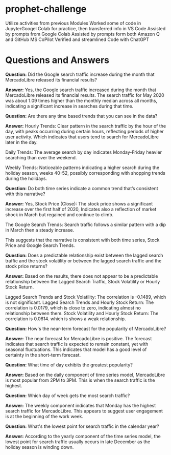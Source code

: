 # prophet-challenge
Utilize activities from previous Modules
Worked some of code in JupyterGoogel Colab for practice, then transferred info in VS Code
Assisted by prompts from Google Colab
Assisted by prompts form both Amazon Q and GitHub MS CoPilot
Verified and streamlined Code with ChatGPT

# Questions and Answers

**Question:** Did the Google search traffic increase during the month that MercadoLibre released its financial results?

**Answer:** Yes, the Google search traffic increased during the month that MercadoLibre released its financial results. The search traffic for May 2020 was about 1.09 times higher than the monthly median across all months, indicating a significant increase in searches during that time. 

**Question:** Are there any time based trends that you can see in the data?

**Answer:** Hourly Trends: Clear pattern in the search traffic by the hour of the day, with peaks occurring during certain hours, reflecting periods of higher user activity. Which indicates that users tend to search for MercadoLibre later in the day.

Daily Trends: The average search by day indicates Monday-Friday heavier searching than over the weekend.

Weekly Trends: Noticeable patterns indicating a higher search during the holiday season, weeks 40-52, possibly corresponding with shopping trends during the holidays. 

**Question:** Do both time series indicate a common trend that’s consistent with this narrative?

**Answer:** Yes, Stock Price (Close): The stock price shows a significant increase over the first half of 2020, Indicates also a reflection of market shock in March but regained and continue to climb. 

The Google Search Trends: Search traffic follows a similar pattern with a dip in March then a steady increase. 

This suggests that the narrative is consistent with both time series, Stock Price and Google Search Trends. 

**Question:** Does a predictable relationship exist between the lagged search traffic and the stock volatility or between the lagged search traffic and the stock price returns?

**Answer:** Based on the results, there does not appear to be a predictable relationship between the Lagged Search Traffic, Stock Volatility or Hourly Stock Return. 

Lagged Search Trends and Stock Volatility: The correlation is -0.1489, which is not significant. 
Lagged Search Trends and Hourly Stock Return: The correlation is 0.0179, which is close to zero, indicating almost no relationship between them.
Stock Volatility and Hourly Stock Return: The correlation is 0.0614. which is shows a weak relationship.

**Question:**  How's the near-term forecast for the popularity of MercadoLibre?

**Answer:** The near forecast for MercadoLibre is positive. The forecast indicates that search traffic is expected to remain constant, yet with seasonal fluctuations. This indicates that model has a good level of certainty in the short-term forecast. 

**Question:** What time of day exhibits the greatest popularity?

**Answer:** Based on the daily component of time series model, MercadoLibre is most popular from 2PM to 3PM. This is when the search traffic is the highest. 

**Question:** Which day of week gets the most search traffic?
   
**Answer:** The weekly component indicates that Monday has the highest search traffic for MercadoLibre. This appears to suggest user engagement is at the beginning of the work week. 

**Question:** What's the lowest point for search traffic in the calendar year?

**Answer:** According to the yearly component of the time series model, the lowest point for search traffic usually occurs in late December as the holiday season is winding down. 
